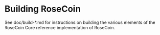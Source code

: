 Building RoseCoin
================

See doc/build-*.md for instructions on building the various
elements of the RoseCoin Core reference implementation of RoseCoin.
